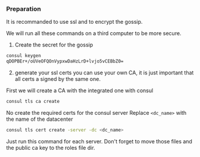### Preparation

It is recommanded to use ssl and to encrypt the gossip.

We will run all these commands on a third computer to be more secure.

1. Create the secret for the gossip

```bash
consul keygen
qDOPBEr+/oUVeOFQOnVypxwDaHzLrD+lvjo5vCEBbZ0=

```

2. generate your ssl certs you can use your own CA, it is just important that all certs a signed by the same one.

First we will create a CA with the integrated one with consul
```bash
consul tls ca create
```

No create the required certs for the consul server
Replace `<dc_name>` with the name of the datacenter

```bash
consul tls cert create -server -dc <dc_name>
```
Just run this command for each server. Don't forget to move those files and the public ca key to the roles file dir.